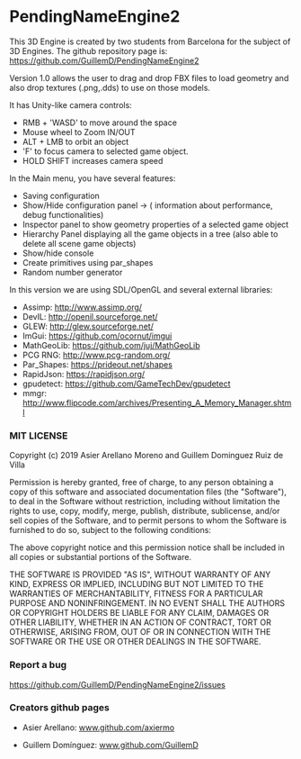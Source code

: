 # PendingNameEngine2

This 3D Engine is created by two students from Barcelona for the subject of 3D Engines. 
The github repository page is: https://github.com/GuillemD/PendingNameEngine2

Version 1.0 allows the user to drag and drop FBX files to load geometry and also drop textures (.png,.dds) to use on those models.

It has Unity-like camera controls:
- RMB + 'WASD' to move around the space
- Mouse wheel to Zoom IN/OUT
- ALT + LMB to orbit an object
- 'F' to focus camera to selected game object.
- HOLD SHIFT increases camera speed

In the Main menu, you have several features:
- Saving configuration
- Show/Hide configuration panel -> ( information about performance, debug functionalities)
- Inspector panel to show geometry properties of a selected game object
- Hierarchy Panel displaying all the game objects in a tree (also able to delete all scene game objects)
- Show/hide console
- Create primitives using par_shapes
- Random number generator


In this version we are using SDL/OpenGL and several external libraries:

- Assimp: http://www.assimp.org/
- DevIL: http://openil.sourceforge.net/
- GLEW: http://glew.sourceforge.net/
- ImGui: https://github.com/ocornut/imgui
- MathGeoLib: https://github.com/juj/MathGeoLib
- PCG RNG: http://www.pcg-random.org/
- Par_Shapes: https://prideout.net/shapes
- RapidJson: https://rapidjson.org/
- gpudetect: https://github.com/GameTechDev/gpudetect
- mmgr: http://www.flipcode.com/archives/Presenting_A_Memory_Manager.shtml

### MIT LICENSE

Copyright (c) 2019 Asier Arellano Moreno and Guillem Dominguez Ruiz de Villa

Permission is hereby granted, free of charge, to any person obtaining a copy
of this software and associated documentation files (the "Software"), to deal
in the Software without restriction, including without limitation the rights
to use, copy, modify, merge, publish, distribute, sublicense, and/or sell
copies of the Software, and to permit persons to whom the Software is
furnished to do so, subject to the following conditions:

The above copyright notice and this permission notice shall be included in all
copies or substantial portions of the Software.

THE SOFTWARE IS PROVIDED "AS IS", WITHOUT WARRANTY OF ANY KIND, EXPRESS OR
IMPLIED, INCLUDING BUT NOT LIMITED TO THE WARRANTIES OF MERCHANTABILITY,
FITNESS FOR A PARTICULAR PURPOSE AND NONINFRINGEMENT. IN NO EVENT SHALL THE
AUTHORS OR COPYRIGHT HOLDERS BE LIABLE FOR ANY CLAIM, DAMAGES OR OTHER
LIABILITY, WHETHER IN AN ACTION OF CONTRACT, TORT OR OTHERWISE, ARISING FROM,
OUT OF OR IN CONNECTION WITH THE SOFTWARE OR THE USE OR OTHER DEALINGS IN THE
SOFTWARE.


### Report a bug

https://github.com/GuillemD/PendingNameEngine2/issues

### Creators github pages

- Asier Arellano: www.github.com/axiermo

- Guillem Domínguez: www.github.com/GuillemD
